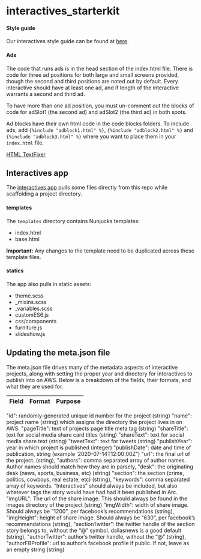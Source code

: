# interactives_starterkit

#### Style guide

Our interactives style guide can be found at [here](https://github.com/DallasMorningNews/interactives_starterkit/blob/master/style-guide/style-guide.md).

#### Ads

The code that runs ads is in the head section of the index.html file. There is code for three ad positions for both large and small screens provided, though the second and third positions are noted out by default. Every interactive should have at least one ad, and if length of the interactive warrants a second and third ad.

To have more than one ad position, you must un-comment out the blocks of code for adSlot1 (the second ad) and adSlot2 (the third ad) in both spots.

Ad blocks have their own html code in the code blocks folders. To include ads, add `{%include "adblock1.html" %}`, `{%include "adblock2.html" %}` and `{%include "adblock3.html" %}` where you want to place them in your `index.html` file.


[HTML TextFixer](http://www.textfixer.com/html/convert-text-html.php)

## Interactives app

The [interactives app](https://github.com/DallasMorningNews/generator-dmninteractives) pulls some files directly from this repo while scaffolding a project directory.

#### templates

The `templates` directory contains Nunjucks templates:
- index.html
- base.html

**Important:** Any changes to the template need to be duplicated across these template files.

#### statics

The app also pulls in static assets:
- theme.scss
- _mixins.scss
- _variables.scss
- customES6.js
- css/components
- furniture.js
- slideshow.js

## Updating the meta.json file

The meta.json file drives many of the metadata aspects of interactive projects, along with setting the proper year and directory for interactives to publish into on AWS. Below is a breakdown of the fields, their formats, and what they are used for.

| Field | Format | Purpose |
|-------|--------|---------|


"id": randomly-generated unique id number for the project (string)
 "name": project name (string) which assigns the directory the project lives in on AWS. 
 "pageTitle": text of projects page title meta tag (string)
 "shareTitle": text for social media share card titles (string)
 "shareText": text for social media share text (string)
 "tweetText": text for tweets (string)
 "publishYear": year in which project is published (integer)
 "publishDate": date and time of publication, string (example ‘2020-07-14T12:00:00Z”)
 "url": the final url of the project. (string),
 "authors": comma separated array of author names. Author names should match how they are in parsely,
 "desk": the originating desk (news, sports, business, etc) (string)
 "section": the section (crime, politics, cowboys, real estate, etc) (string),
 "keywords": comma separated array of keywords. “Interactives” should always be included, but also whatever tags the story would have had had it been published in Arc. 
 "imgURL": The url of the share image. This should always be found in the images directory of the project (string)
 "imgWidth": width of share image. Should always be “1200”, per facebook’s recommendations (string),
 "imgHeight": height of share image. Should always be “630”, per facebook’s recommendations (string),
 "sectionTwitter": the twitter handle of the section story belongs to, without the “@” symbol. dallasnews is a good default (string),
 "authorTwitter": author’s twitter handle, without the “@” (string),
 "authorFBProfile": url to author’s facebook profile if public. If not, leave as an empty string (string)
